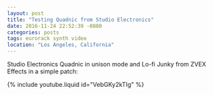 ```yaml
---
layout: post
title: "Testing Quadnic from Studio Electronics"
date: 2016-11-24 22:52:39 -0800
categories: posts
tags: eurorack synth video
location: "Los Angeles, California"
---
```


Studio Electronics Quadnic in unison mode and Lo-fi Junky from ZVEX Effects in a simple patch:

{% include youtube.liquid id="VebGKy2kTIg" %}
